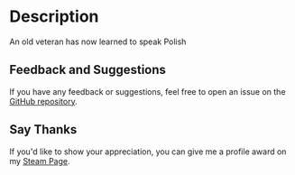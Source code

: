 # Description
An old veteran has now learned to speak Polish

## Feedback and Suggestions
If you have any feedback or suggestions, feel free to open an issue on the [GitHub repository](https://github.com/EvilCheetah/repo.mods).

## Say Thanks
If you'd like to show your appreciation, you can give me a profile award on my [Steam Page](https://steamcommunity.com/id/EvilCheetah/).
